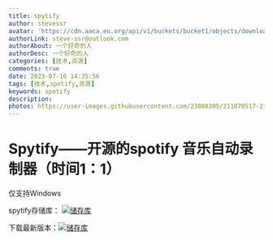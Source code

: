 ```yaml
---
title: spytify
author: stevessr
avatar: 'https://cdn.aaca.eu.org/api/v1/buckets/bucket1/objects/download?preview=true&prefix=aW1nLzg5NjQ1MzcyLnBuZw==&version_id=4ba1136c-9af9-40d3-b88b-09550aa37810'
authorLink: steve-ssr@outlook.com
authorAbout: 一个好奇的人
authorDesc: 一个好奇的人
categories: [技术,资源]
comments: true
date: 2023-07-16 14:35:56
tags: [技术,spotify,资源]
keywords: spotify
description:
photos: https://user-images.githubusercontent.com/23088305/211070517-21daacb1-3a92-42aa-94cf-0431ba178f65.png
---
```


# Spytify——开源的spotify 音乐自动录制器（时间1：1）
仅支持Windows

spytify存储库：
[![储存库](https://avatars.githubusercontent.com/u/60740076)](https://github.com/jwallet/spy-spotify)

下载最新版本：[![储存库](https://user-images.githubusercontent.com/23088305/29906214-6daad21c-8de1-11e7-80f5-ef6791cc7825.png)](https://github.com/jwallet/spy-spotify/releases/latest)

